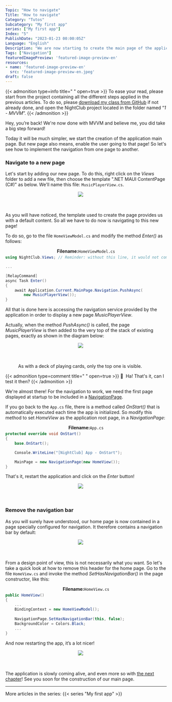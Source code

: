 ```yaml
---
Topic: "How to navigate"
Title: "How to navigate"
Category: "Tutos"
Subcategory: "My first app"
series: ["My first app"]
Index: "5"
PublishDate: "2023-01-23 00:00:05Z"
Language: "English"
Description: "We are now starting to create the main page of the application. But new page also means, enable the user going to that page! So let's see how to implement the navigation from one page to another."
Tags: ["Navigation"]
featuredImagePreview: 'featured-image-preview-en'
resources:
- name: 'featured-image-preview-en'
  src: 'featured-image-preview-en.jpeg'
draft: false
---
```


<!--more-->

<style>
.img-sizes{min-height:50px;max-height:600px;min-width:50px;max-width:600px;height:auto;width:auto}
</style>

{{< admonition type=info title="‎ " open=true >}}
To ease your read, please start from the project containing all the different steps applied in the previous articles. To do so, please [download my class from GitHub](https://github.com/Kapusch/blog-dotnet-maui) if not already done, and open the NightClub project located in the folder named “*1 - MVVM*”.
{{< /admonition >}}



Hey, you’re back! We're now done with MVVM and believe me, you did take a big step forward!

Today it will be much simpler, we start the creation of the application main page. But new page also means, enable the user going to that page! So let's see how to implement the navigation from one page to another.



### Navigate to a new page

Let's start by adding our new page. To do this, right click on the *Views* folder to add a new file, then choose the template ".NET MAUI ContentPage (C#)" as below. We'll name this file: `MusicPlayerView.cs`.



<figure><p align="center"><img class="img-sizes" src="./images/4C95EF7DF978364F1FBDE99A614BF58D.png"></p></figure>



As you will have noticed, the template used to create the page provides us with a default content. So all we have to do now is navigating to this new page!

To do so, go to the file `HomeViewModel.cs` and modify the method *Enter()* as follows:



<p align="center" style="margin-bottom:-10px"><strong>Filename:</strong><code>HomeViewModel.cs</code></p>

```csharp
using NightClub.Views; // Reminder: without this line, it would not compile!

...

[RelayCommand]
async Task Enter()
{
    await Application.Current.MainPage.Navigation.PushAsync(
        new MusicPlayerView());
}
```




All that is done here is accessing the navigation service provided by the application in order to display a new page *MusicPlayerView*.

Actually, when the method *PushAsync()* is called, the page *MusicPlayerView* is then added to the very top of the stack of existing pages, exactly as shown in the diagram below:



<figure><p align="center"><img class="img-sizes" src="./images/E2D879FA8EDC7C6E3677857BCA73F038.png"></p><figcaption class="image-caption">As with a deck of playing cards, only the top one is visible.</figcaption></figure>




{{< admonition type=comment title="‎ " open=true >}}
🐒‎ ‎ Ha! That's it, can I test it then?
{{< /admonition >}}



We're almost there! For the navigation to work, we need the first page displayed at startup to be included in a [NavigationPage](https://learn.microsoft.com/en-us/dotnet/maui/user-interface/pages/navigationpage#create-the-root-page).

If you go back to the `App.cs` file, there is a method called *OnStart()* that is automatically executed each time the app is initialized. So modify this method to set *HomeView* as the application root page, in a *NavigationPage*:



<p align="center" style="margin-bottom:-10px"><strong>Filename:</strong><code>App.cs</code></p>

```csharp
protected override void OnStart()
{
    base.OnStart();

    Console.WriteLine("[NightClub] App - OnStart");

    MainPage = new NavigationPage(new HomeView());
}
```




That's it, restart the application and click on the *Enter* button!



<figure><p align="center"><img class="img-sizes" src="./images/C7AE64E0B2C23119FC68BE61FF22BBB2.gif"></p></figure>



### Remove the navigation bar

As you will surely have understood, our home page is now contained in a page specially configured for navigation. It therefore contains a navigation bar by default:



<figure><p align="center"><img class="img-sizes" src="./images/82596E59FF4122F0C481FF2E6E218521.png"></p></figure>



From a design point of view, this is not necessarily what you want. So let's take a quick look at how to remove this header for the home page. Go to the file `HomeView.cs` and invoke the method *SetHasNavigationBar()* in the page constructor, like this:



<p align="center" style="margin-bottom:-10px"><strong>Filename:</strong><code>HomeView.cs</code></p>

```csharp
public HomeView()
{
	...
	BindingContext = new HomeViewModel();
	
	NavigationPage.SetHasNavigationBar(this, false);
	BackgroundColor = Colors.Black;
	...
}
```




And now restarting the app, it’s a lot nicer!

<figure><p align="center"><img class="img-sizes" src="./images/81F75B6282F352517B99D11F2F3F6D31.gif"></p></figure>



The application is slowly coming alive, and even more so with <a href="../6-scaffolding/">the next chapter</a>! See you soon for the construction of our main page.

---
More articles in the series:
{{< series "My first app" >}}
